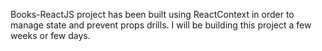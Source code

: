 Books-ReactJS project has been built using ReactContext in order to manage state and prevent props drills. I will be building this project a few weeks or few days.
